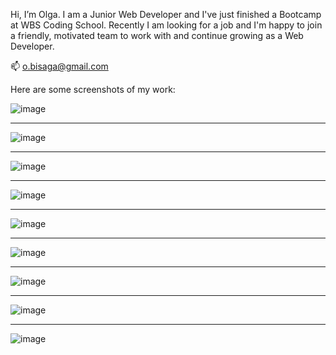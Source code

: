  Hi, I’m Olga.
 I am a Junior Web Developer and I've just finished a Bootcamp at WBS Coding School.
 Recently I am looking for a job and I'm happy to join a friendly, motivated team to work with and continue growing as a Web Developer.

 
📫 o.bisaga@gmail.com


Here are some screenshots of my work:

![image](https://github.com/obisaga/ecommerceClient/assets/134201947/06f0d867-15da-4afe-95c3-b6b22ae047ef)
________________________________________________________________________________________________________________
![image](https://github.com/obisaga/ecommerceClient/assets/134201947/49ccaa80-95b7-4b94-aea1-675ce4f4034c)
________________________________________________________________________________________________________________

![image](https://github.com/obisaga/ecommerceClient/assets/134201947/ba2774d9-600e-4cd6-9a4f-5b17f69675d9)
________________________________________________________________________________________________________________

![image](https://github.com/obisaga/ecommerceClient/assets/134201947/1fa6ff04-6ff2-47dc-9ff8-159635de191b)
________________________________________________________________________________________________________________

![image](https://github.com/obisaga/ecommerceClient/assets/134201947/a755bd21-04c6-4bde-8df6-a782a3d80060)
________________________________________________________________________________________________________________

![image](https://github.com/obisaga/ecommerceClient/assets/134201947/91ecaccf-7431-4ed1-80c7-b3d9e7c67ae8)
________________________________________________________________________________________________________________

![image](https://github.com/obisaga/ecommerceClient/assets/134201947/aa98761c-0b6b-42a6-b5a9-9f16ae2724b6)
________________________________________________________________________________________________________________

![image](https://github.com/obisaga/ecommerceClient/assets/134201947/4c0a8465-d353-476c-8956-7d850fd10368)
________________________________________________________________________________________________________________

![image](https://github.com/obisaga/ecommerceClient/assets/134201947/7218326a-341e-4a7b-b4aa-4cd9290e5c50)
